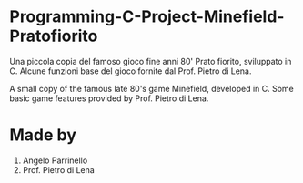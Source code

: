 # Programming-C-Project-Minefield-Pratofiorito

Una piccola copia del famoso gioco fine anni  80' Prato fiorito, sviluppato in C. 
Alcune funzioni base del gioco fornite dal Prof. Pietro di Lena.

A small copy of the famous late 80's game Minefield, developed in C.
Some basic game features provided by Prof. Pietro di Lena.

# Made by
1. Angelo Parrinello
2. Prof. Pietro di Lena 
